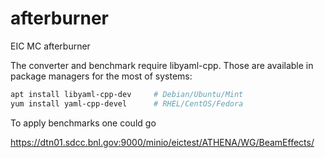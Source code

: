 # afterburner

EIC MC afterburner

The converter and benchmark require libyaml-cpp. Those are available in package managers for the most of systems:

```bash 
apt install libyaml-cpp-dev     # Debian/Ubuntu/Mint
yum install yaml-cpp-devel      # RHEL/CentOS/Fedora
```

To apply benchmarks one could go 

https://dtn01.sdcc.bnl.gov:9000/minio/eictest/ATHENA/WG/BeamEffects/
